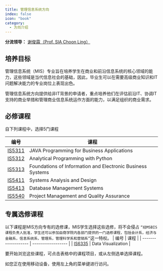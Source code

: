 ```yaml
---
title: 管理信息系统方向
index: false
icon: "book"
category:
  - 方向介绍
---
```


**分流领导：** [谢俊霖（Prof. SIA Choon Ling）](https://www.cb.cityu.edu.hk/staff/iscl/)

## 培养目标

管理信息系统（MIS）专业旨在培养学生在商业和前沿信息系统的核心领域的能力，这些领域是当代信息社会的基础，因此，毕业生可以在需要高级商业知识和IT问题解决能力的专业岗位上表现出色。

管理信息系统方向提供给非IT背景的申请者，重点培养他们在评估前沿IT、协调IT支持的商业举措和管理商业信息系统运作方面的能力，以满足组织的商业需求。

## 必修课程

自下列课程中，选择5门课程

| 编号                | 课程                                                       |
| ------------------- | ---------------------------------------------------------- |
| [IS5311](Core_Course/IS5311.md) | JAVA Programming for Business Applications                 |
| [IS5312](Core_Course/IS5312.md) | Analytical Programming with Python                         |
| [IS5313](Core_Course/IS5313.md) | Foundations of Information and Electronic Business Systems |
| [IS5411](Core_Course/IS5411.md) | Systems Analysis and Design                                |
| [IS5413](Core_Course/IS5413.md) | Database Management Systems                                |
| [IS5540](Core_Course/IS5540.md) | Project Management and Quality Assurance                   |

## 专属选修课程

以下课程是MIS方向专有的选修课，MIS学生选择这些选修，将不会侵占 `“经MSBIS课程负责人批准，学生还可以参加由商学院内各部门提供的一门选修课程，包括会计系，经济与金融系，信息系统系，管理系，管理科学系和营销系”`这一特权。
| 编号                | 课程               |
| ------------------- | ------------------ |
| [IS6335](MIS_Elective/IS6335.md) | Data Visualization |

要开始浏览这些课程，可点击表格中的课程项目，或从左侧选单选择课程。

如您正在使用移动设备，使用左上角的菜单键进行访问。
